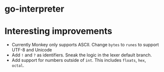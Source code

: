 # go-interpreter

# Interesting improvements
- Currently Monkey only supports ASCII. Change `bytes` to `runes` to support UTF-8 and Unicode
- Add `!` and `?` as identifiers. Sneak the logic in the lexer default branch.
- Add support for numbers outside of `int`. This includes `floats`, `hex`, `octal`.